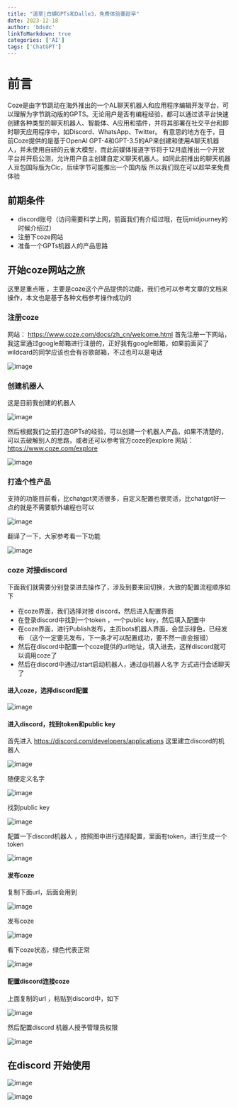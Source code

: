```yaml
---
title: "道草|白嫖GPTs和Dalle3，免费体验要趁早"
date: 2023-12-18
author: 'bdsdc'
linkToMarkdown: true
categories: ['AI']
tags: ['ChatGPT']
---
```

# 前言
Coze是由字节跳动在海外推出的一个AL聊天机器人和应用程序编辑开发平台，可以理解为字节跳动版的GPTS。无论用户是否有编程经验，都可以通过该平台快速创建各种类型的聊天机器人、智能体、A应用和插件，并将其部署在社交平台和即时聊天应用程序中，如Discord、WhatsApp、Twitter。
有意思的地方在于，目前Coze提供的是基于OpenAl GPT-4和GPT-3.5的AP来创建和使用A聊天机器人，并未使用自研的云雀大模型，而此前媒体报道字节将于12月底推出一个开放平台并开启公测，允许用户自主创建自定义聊天机器人。如同此前推出的聊天机器人豆包国际版为Cic，后续字节可能推出一个国内版
所以我们现在可以趁早来免费体验

## 前期条件
- discord账号（访问需要科学上网，前面我们有介绍过哦，在玩midjourney的时候介绍过）
- 注册下coze网站
- 准备一个GPTs机器人的产品思路

## 开始coze网站之旅
这里是重点哦 ，主要是coze这个产品提供的功能，我们也可以参考文章的文档来操作，本文也是基于各种文档参考操作成功的

### 注册coze
网站： https://www.coze.com/docs/zh_cn/welcome.html
首先注册一下网站，我这里通过google邮箱进行注册的，正好我有google邮箱，如果前面买了wildcard的同学应该也会有谷歌邮箱，不过也可以是电话

![image](https://github.com/bdsdc/bdsdc.github.io/assets/129520887/aa92b54f-efdb-4124-8c2c-1b2c498ae9e9)

### 创建机器人
这是目前我创建的机器人

![image](https://github.com/bdsdc/bdsdc.github.io/assets/129520887/eb3d5d65-9220-4daf-9335-2fefb1fc0442)

然后根据我们之前打造GPTs的经验，可以创建一个机器人产品，如果不清楚的，可以去破解别人的思路，或者还可以参考官方coze的explore
网站：https://www.coze.com/explore

![image](https://github.com/bdsdc/bdsdc.github.io/assets/129520887/b39867a5-15bb-4503-a0b5-66234ab096e7)
### 打造个性产品
支持的功能目前看，比chatgpt灵活很多，自定义配置也很灵活，比chatgpt好一点的就是不需要额外编程也可以

![image](https://github.com/bdsdc/bdsdc.github.io/assets/129520887/c1f4b506-26a3-4319-ae52-0327a90f056c)

翻译了一下，大家参考看一下功能

![image](https://github.com/bdsdc/bdsdc.github.io/assets/129520887/661583f7-88a9-42e3-94d9-8bcdc9ca7b08)

### coze 对接discord 
下面我们就需要分别登录进去操作了，涉及到要来回切换，大致的配置流程顺序如下
- 在coze界面，我们选择对接 discord，然后进入配置界面
- 在登录discord中找到一个token ，一个public key，然后填入配置中
- 在coze界面，进行Publish发布，主页bots机器人界面，会显示绿色，已经发布 （这个一定要先发布，下一条才可以配置成功，要不然一直会报错）
- 然后在discord中配置一个coze提供的url地址，填入进去，这样discord就可以调用coze了
- 然后在discord中通过/start启动机器人，通过@机器人名字 方式进行会话聊天了
#### 进入coze，选择discord配置

![image](https://github.com/bdsdc/bdsdc.github.io/assets/129520887/7548a7c1-c8ad-43f4-a300-ebd8017d8f7a)

#### 进入discord，找到token和public key
首先进入 https://discord.com/developers/applications 这里建立discord的机器人

![image](https://github.com/bdsdc/bdsdc.github.io/assets/129520887/736210db-26e5-4b2a-a73c-a3e18588904a)

随便定义名字

![image](https://github.com/bdsdc/bdsdc.github.io/assets/129520887/a5723dbf-2efc-4f5e-84d6-a936a009c679)

找到public key

![image](https://github.com/bdsdc/bdsdc.github.io/assets/129520887/690073f7-44de-46b0-8483-e369b50b9287)

配置一下discord机器人 ，按照图中进行选择配置，里面有token，进行生成一个token 

![image](https://github.com/bdsdc/bdsdc.github.io/assets/129520887/2a36a2d2-e1af-4262-9f03-7bbd0dea2f47)

#### 发布coze 
复制下面url，后面会用到

![image](https://github.com/bdsdc/bdsdc.github.io/assets/129520887/23ae9477-d450-420d-9e86-c1aab9c25d48)

发布coze

![image](https://github.com/bdsdc/bdsdc.github.io/assets/129520887/dae12926-9f2c-4d35-8fa0-4d616e732df5)

看下coze状态，绿色代表正常

![image](https://github.com/bdsdc/bdsdc.github.io/assets/129520887/1b4d0940-c908-470c-92b5-79dbdf0f8c6f)
#### 配置discord连接coze 
上面复制的url ，粘贴到discord中，如下

![image](https://github.com/bdsdc/bdsdc.github.io/assets/129520887/3fb8f61a-fda3-4943-8ccc-3932c047bf0f)

然后配置discord 机器人授予管理员权限

![image](https://github.com/bdsdc/bdsdc.github.io/assets/129520887/1351f91d-b7e7-4a6b-aee1-39ad947e05fd)

## 在discord 开始使用
![image](https://github.com/bdsdc/bdsdc.github.io/assets/129520887/d88374ed-5253-4797-926a-12a14444e462)

![image](https://github.com/bdsdc/bdsdc.github.io/assets/129520887/875f3f61-8d24-40dd-8035-395e90d7e670)





